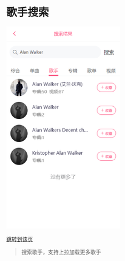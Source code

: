 # 歌手搜索

<img src="./images/searchSinger.png" width="300"/>

[跳转到该页](http://www.happy6year.com/#/search/searchPage)

> 搜索歌手，支持上拉加载更多歌手